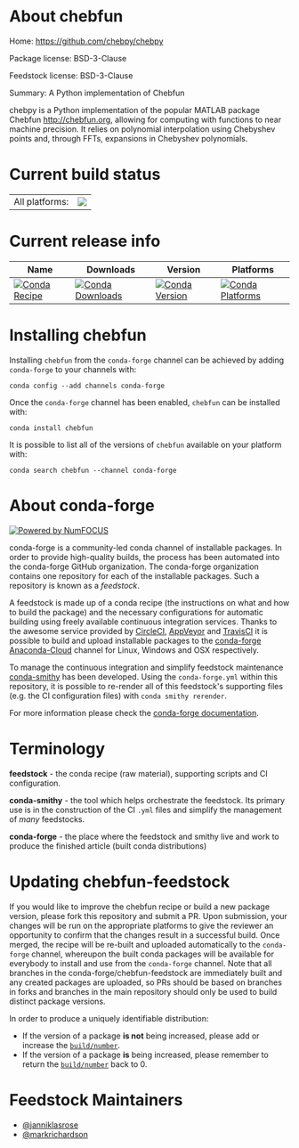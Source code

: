 About chebfun
=============

Home: https://github.com/chebpy/chebpy

Package license: BSD-3-Clause

Feedstock license: BSD-3-Clause

Summary: A Python implementation of Chebfun

chebpy is a Python implementation of the popular MATLAB package
Chebfun <http://chebfun.org>, allowing for computing with functions
to near machine precision. It relies on polynomial interpolation
using Chebyshev points and, through FFTs, expansions in Chebyshev
polynomials.


Current build status
====================


<table><tr><td>All platforms:</td>
    <td>
      <a href="https://dev.azure.com/conda-forge/feedstock-builds/_build/latest?definitionId=10805&branchName=master">
        <img src="https://dev.azure.com/conda-forge/feedstock-builds/_apis/build/status/chebfun-feedstock?branchName=master">
      </a>
    </td>
  </tr>
</table>

Current release info
====================

| Name | Downloads | Version | Platforms |
| --- | --- | --- | --- |
| [![Conda Recipe](https://img.shields.io/badge/recipe-chebfun-green.svg)](https://anaconda.org/conda-forge/chebfun) | [![Conda Downloads](https://img.shields.io/conda/dn/conda-forge/chebfun.svg)](https://anaconda.org/conda-forge/chebfun) | [![Conda Version](https://img.shields.io/conda/vn/conda-forge/chebfun.svg)](https://anaconda.org/conda-forge/chebfun) | [![Conda Platforms](https://img.shields.io/conda/pn/conda-forge/chebfun.svg)](https://anaconda.org/conda-forge/chebfun) |

Installing chebfun
==================

Installing `chebfun` from the `conda-forge` channel can be achieved by adding `conda-forge` to your channels with:

```
conda config --add channels conda-forge
```

Once the `conda-forge` channel has been enabled, `chebfun` can be installed with:

```
conda install chebfun
```

It is possible to list all of the versions of `chebfun` available on your platform with:

```
conda search chebfun --channel conda-forge
```


About conda-forge
=================

[![Powered by NumFOCUS](https://img.shields.io/badge/powered%20by-NumFOCUS-orange.svg?style=flat&colorA=E1523D&colorB=007D8A)](http://numfocus.org)

conda-forge is a community-led conda channel of installable packages.
In order to provide high-quality builds, the process has been automated into the
conda-forge GitHub organization. The conda-forge organization contains one repository
for each of the installable packages. Such a repository is known as a *feedstock*.

A feedstock is made up of a conda recipe (the instructions on what and how to build
the package) and the necessary configurations for automatic building using freely
available continuous integration services. Thanks to the awesome service provided by
[CircleCI](https://circleci.com/), [AppVeyor](https://www.appveyor.com/)
and [TravisCI](https://travis-ci.com/) it is possible to build and upload installable
packages to the [conda-forge](https://anaconda.org/conda-forge)
[Anaconda-Cloud](https://anaconda.org/) channel for Linux, Windows and OSX respectively.

To manage the continuous integration and simplify feedstock maintenance
[conda-smithy](https://github.com/conda-forge/conda-smithy) has been developed.
Using the ``conda-forge.yml`` within this repository, it is possible to re-render all of
this feedstock's supporting files (e.g. the CI configuration files) with ``conda smithy rerender``.

For more information please check the [conda-forge documentation](https://conda-forge.org/docs/).

Terminology
===========

**feedstock** - the conda recipe (raw material), supporting scripts and CI configuration.

**conda-smithy** - the tool which helps orchestrate the feedstock.
                   Its primary use is in the construction of the CI ``.yml`` files
                   and simplify the management of *many* feedstocks.

**conda-forge** - the place where the feedstock and smithy live and work to
                  produce the finished article (built conda distributions)


Updating chebfun-feedstock
==========================

If you would like to improve the chebfun recipe or build a new
package version, please fork this repository and submit a PR. Upon submission,
your changes will be run on the appropriate platforms to give the reviewer an
opportunity to confirm that the changes result in a successful build. Once
merged, the recipe will be re-built and uploaded automatically to the
`conda-forge` channel, whereupon the built conda packages will be available for
everybody to install and use from the `conda-forge` channel.
Note that all branches in the conda-forge/chebfun-feedstock are
immediately built and any created packages are uploaded, so PRs should be based
on branches in forks and branches in the main repository should only be used to
build distinct package versions.

In order to produce a uniquely identifiable distribution:
 * If the version of a package **is not** being increased, please add or increase
   the [``build/number``](https://conda.io/docs/user-guide/tasks/build-packages/define-metadata.html#build-number-and-string).
 * If the version of a package **is** being increased, please remember to return
   the [``build/number``](https://conda.io/docs/user-guide/tasks/build-packages/define-metadata.html#build-number-and-string)
   back to 0.

Feedstock Maintainers
=====================

* [@janniklasrose](https://github.com/janniklasrose/)
* [@markrichardson](https://github.com/markrichardson/)


